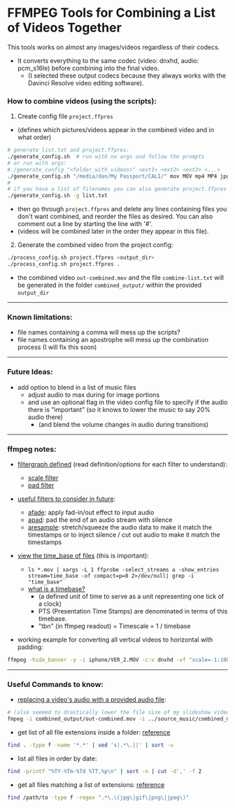 # FFMPEG Tools for Combining a List of Videos Together

This tools works on almost any images/videos regardless of their codecs.
* It converts everything to the same codec (video: dnxhd, audio: pcm_s16le) before combining into the final video.
  * (I selected these output codecs because they always works with the Davinci Resolve video editing software).

### How to combine videos (using the scripts):
1. Create config file `project.ffpres`
  * (defines which pictures/videos appear in the combined video and in what order)

````bash
# generate list.txt and project.ffpres:
./generate_config.sh  # run with no args and follow the prompts
# or run with args:
#./generate_config "<folder_with_videos>" <ext1> <ext2> <ext3> <...>
./generate_config.sh "/media/dan/My Passport/CALI/" mov MOV mp4 MP4 jpg
#
# if you have a list of filenames you can also generate project.ffpres with:
./generate_config.sh -g list.txt
````
  * then go through `project.ffpres` and delete any lines containing files you don't want combined, and reorder the files as desired.  You can also comment out a line by starting the line with '#'.
  * (videos will be combined later in the order they appear in this file).

2. Generate the combined video from the project config:
````bash
./process_config.sh project.ffpres <output_dir>
./process_config.sh project.ffpres .
````
* the combined video `out-combined.mov` and the file `combine-list.txt` will be generated in the folder `combined_output/` within the provided `output_dir`

---
### Known limitations:
* file names containing a comma will mess up the scripts?
* file names containing an apostrophe will mess up the combination process (I will fix this soon)

---
### Future Ideas:
* add option to blend in a list of music files
  * adjust audio to max during for image portions
  * and use an optional flag in the video config file to specify if the audio there is "important" (so it knows to lower the music to say 20% audio there)
    * (and blend the volume changes in audio during transitions)

---
### ffmpeg notes:
* [filtergraph defined](http://ffmpeg.org/ffmpeg-filters.html#Filtergraph-description) (read definition/options for each filter to understand):
  * [scale filter](https://ffmpeg.org/ffmpeg-filters.html#scale-1)
  * [pad filter](https://ffmpeg.org/ffmpeg-filters.html#pad-1)

* [useful filters to consider in future](https://ffmpeg.org/ffmpeg-filters.html):
  * [afade](https://ffmpeg.org/ffmpeg-filters.html#afade-1): apply fad-in/out effect to input audio
  * [apad](https://ffmpeg.org/ffmpeg-filters.html#apad): pad the end of an audio stream with silence
  * [aresample](https://ffmpeg.org/ffmpeg-filters.html#aresample-1): stretch/squeeze the audio data to make it match the timestamps or to inject silence / cut out audio to make it match the timestamps

* [view the time_base of files](https://video.stackexchange.com/a/19238) (this is important):
  * `ls *.mov | xargs -L 1 ffprobe -select_streams a -show_entries stream=time_base -of compact=p=0 2>/dev/null| grep -i "time_base"`
  * [what is a timebase?](https://stackoverflow.com/a/43337235)
    - (a defined unit of time to serve as a unit representing one tick of a clock)
    -  PTS (Presentation Time Stamps) are denominated in terms of this timebase.
    - "tbn" (in ffmpeg readout) = Timescale = 1 / timebase

* working example for converting all vertical videos to horizontal with padding:
````bash
ffmpeg -hide_banner -y -i iphone/VER_2.MOV -c:v dnxhd -vf "scale=-1:1080,pad=1920:1080:(ow-iw)/2:color=AliceBlue,fps=30000/1001,format=yuv422p" -b:v 45M -c:a pcm_s16le /tmp/converted_vids/iphone_ver2.mov
````

---
### Useful Commands to know:
* [replacing a video's audio with a provided audio file](https://superuser.com/a/277667 ):
````bash
# (also seemed to drastically lower the file size of my slideshow video without much noticeable quality drop):
fmpeg -i combined_output/out-combined.mov -i ../source_music/combined_music/combined-music.mp3 -map 0:v:0 -map 1:a:0 -shortest  combined_output/v4-with_music.mov
````

* get list of all file extensions inside a folder: [reference](https://stackoverflow.com/a/4998326)
````bash
find . -type f -name '*.*' | sed 's|.*\.||' | sort -u
````

* list all files in order by date:
````bash
find -printf "%TY-%Tm-%Td %TT,%p\n" | sort -n | cut -d',' -f 2
````

* get all files matching a list of extensions: [reference](https://stackoverflow.com/a/2622857)
````bash
find /path/to -type f -regex ".*\.\(jpg\|gif\|png\|jpeg\)"
````
